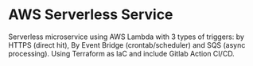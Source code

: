 # AWS Serverless Service

Serverless microservice using AWS Lambda with 3 types of triggers: by HTTPS (direct hit), By Event Bridge (crontab/scheduler) and SQS (async processing). Using Terraform as IaC and include Gitlab Action CI/CD.
